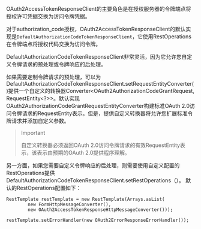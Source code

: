 OAuth2AccessTokenResponseClient的主要角色是在授权服务器的令牌端点将授权许可凭据交换为访问令牌凭据。

对于authorization\_code授权，OAuth2AccessTokenResponseClient的默认实现是`DefaultAuthorizationCodeTokenResponseClient`，它使用RestOperations在令牌端点将授权代码交换为访问令牌。

DefaultAuthorizationCodeTokenResponseClient非常灵活，因为它允许您自定义令牌请求的预处理或令牌响应的后处理。

如果需要定制令牌请求的预处理，可以为DefaultAuthorizationCodeTokenResponseClient.setRequestEntityConverter\(\)提供一个自定义的转换器Converter&lt;OAuth2AuthorizationCodeGrantRequest, RequestEntity&lt;?&gt;&gt;。默认实现OAuth2AuthorizationCodeGrantRequestEntityConverter构建标准OAuth 2.0访问令牌请求的RequestEntity表示。但是，提供自定义转换器将允许您扩展标准令牌请求并添加自定义参数。

> Important
>
> 自定义转换器必须返回OAuth 2.0访问令牌请求的有效RequestEntity表示，该表示由预期的OAuth 2.0提供程序理解。

另一方面，如果您需要自定义令牌响应的后处理，则需要使用自定义配置的RestOperations提供DefaultAuthorizationCodeTokenResponseClient.setRestOperations（）。 默认的RestOperations配置如下：

```
RestTemplate restTemplate = new RestTemplate(Arrays.asList(
        new FormHttpMessageConverter(),
        new OAuth2AccessTokenResponseHttpMessageConverter()));

restTemplate.setErrorHandler(new OAuth2ErrorResponseErrorHandler());
```





